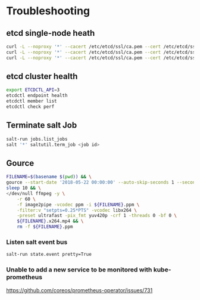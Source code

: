 # Troubleshooting


## etcd single-node heath

```bash
curl -L --noproxy '*' --cacert /etc/etcd/ssl/ca.pem --cert /etc/etcd/ssl/etcd.pem --key /etc/etcd/ssl/etcd-key.pem https://172.17.4.51:2379/health
curl -L --noproxy '*' --cacert /etc/etcd/ssl/ca.pem --cert /etc/etcd/ssl/etcd.pem --key /etc/etcd/ssl/etcd-key.pem https://172.17.4.52:2379/health
curl -L --noproxy '*' --cacert /etc/etcd/ssl/ca.pem --cert /etc/etcd/ssl/etcd.pem --key /etc/etcd/ssl/etcd-key.pem https://172.17.4.53:2379/health
```

## etcd cluster health

```bash
export ETCDCTL_API=3
etcdctl endpoint health
etcdctl member list
etcdctl check perf
```

## Terminate salt Job

```bash
salt-run jobs.list_jobs
salt '*' saltutil.term_job <job id>
```

## Gource

```bash
FILENAME=$(basename $(pwd)) && \
gource --start-date '2018-05-22 00:00:00' --auto-skip-seconds 1 --seconds-per-day 1 -1280x720 -o ${FILENAME}.ppm && \
sleep 10 && \
</dev/null ffmpeg -y \
    -r 60 \
    -f image2pipe -vcodec ppm -i ${FILENAME}.ppm \
    -filter:v "setpts=0.25*PTS" -vcodec libx264 \
    -preset ultrafast -pix_fmt yuv420p -crf 1 -threads 0 -bf 0 \
    ${FILENAME}.x264.mp4 && \
    rm -f ${FILENAME}.ppm
```

### Listen salt event bus

```bash
salt-run state.event pretty=True
```


### Unable to add a new service to be monitored with kube-prometheus

https://github.com/coreos/prometheus-operator/issues/731
